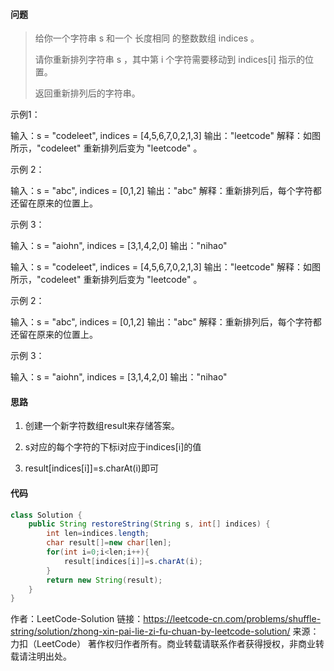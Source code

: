 #### 问题

>给你一个字符串 s 和一个 长度相同 的整数数组 indices 。
>
>请你重新排列字符串 s ，其中第 i 个字符需要移动到 indices[i] 指示的位置。
>
>返回重新排列后的字符串。

示例1：

 输入：s = "codeleet", indices = [4,5,6,7,0,2,1,3]
输出："leetcode"
解释：如图所示，"codeleet" 重新排列后变为 "leetcode" 。

示例 2：

输入：s = "abc", indices = [0,1,2]
输出："abc"
解释：重新排列后，每个字符都还留在原来的位置上。

示例 3：

输入：s = "aiohn", indices = [3,1,4,2,0]
输出："nihao"

输入：s = "codeleet", indices = [4,5,6,7,0,2,1,3]
输出："leetcode"
解释：如图所示，"codeleet" 重新排列后变为 "leetcode" 。

示例 2：

输入：s = "abc", indices = [0,1,2]
输出："abc"
解释：重新排列后，每个字符都还留在原来的位置上。

示例 3：

输入：s = "aiohn", indices = [3,1,4,2,0]
输出："nihao"

#### 思路

1. 创建一个新字符数组result来存储答案。

2. s对应的每个字符的下标i对应于indices[i]的值
3. result[indices[i]]=s.charAt(i)即可

#### 代码

```java
class Solution {
    public String restoreString(String s, int[] indices) {
        int len=indices.length;
        char result[]=new char[len];
        for(int i=0;i<len;i++){
            result[indices[i]]=s.charAt(i);
        }
        return new String(result);
    }
}
```



作者：LeetCode-Solution
链接：https://leetcode-cn.com/problems/shuffle-string/solution/zhong-xin-pai-lie-zi-fu-chuan-by-leetcode-solution/
来源：力扣（LeetCode）
著作权归作者所有。商业转载请联系作者获得授权，非商业转载请注明出处。

